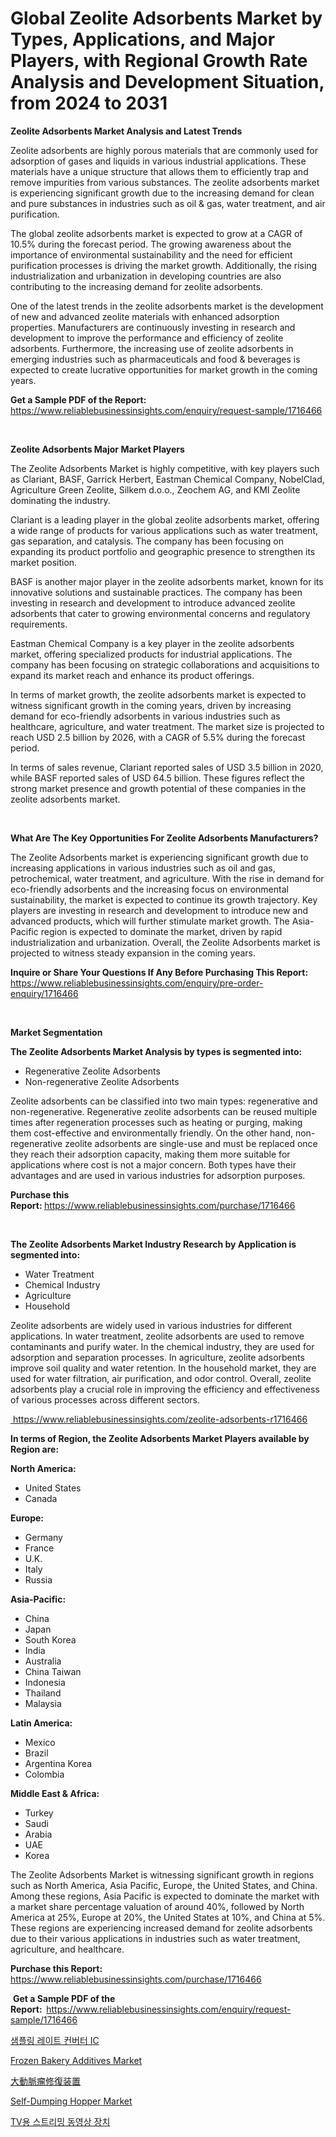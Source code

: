 <p><h1>Global Zeolite Adsorbents Market by Types, Applications, and Major Players, with Regional Growth Rate Analysis and Development Situation, from 2024 to 2031</h1></p><p><strong>Zeolite Adsorbents Market Analysis and Latest Trends</strong></p>
<p><p>Zeolite adsorbents are highly porous materials that are commonly used for adsorption of gases and liquids in various industrial applications. These materials have a unique structure that allows them to efficiently trap and remove impurities from various substances. The zeolite adsorbents market is experiencing significant growth due to the increasing demand for clean and pure substances in industries such as oil & gas, water treatment, and air purification.</p><p>The global zeolite adsorbents market is expected to grow at a CAGR of 10.5% during the forecast period. The growing awareness about the importance of environmental sustainability and the need for efficient purification processes is driving the market growth. Additionally, the rising industrialization and urbanization in developing countries are also contributing to the increasing demand for zeolite adsorbents.</p><p>One of the latest trends in the zeolite adsorbents market is the development of new and advanced zeolite materials with enhanced adsorption properties. Manufacturers are continuously investing in research and development to improve the performance and efficiency of zeolite adsorbents. Furthermore, the increasing use of zeolite adsorbents in emerging industries such as pharmaceuticals and food & beverages is expected to create lucrative opportunities for market growth in the coming years.</p></p>
<p><strong>Get a Sample PDF of the Report:&nbsp;</strong> <a href="https://www.reliablebusinessinsights.com/enquiry/request-sample/1716466">https://www.reliablebusinessinsights.com/enquiry/request-sample/1716466</a></p>
<p>&nbsp;</p>
<p><strong>Zeolite Adsorbents Major Market Players</strong></p>
<p><p>The Zeolite Adsorbents Market is highly competitive, with key players such as Clariant, BASF, Garrick Herbert, Eastman Chemical Company, NobelClad, Agriculture Green Zeolite, Silkem d.o.o., Zeochem AG, and KMI Zeolite dominating the industry. </p><p>Clariant is a leading player in the global zeolite adsorbents market, offering a wide range of products for various applications such as water treatment, gas separation, and catalysis. The company has been focusing on expanding its product portfolio and geographic presence to strengthen its market position. </p><p>BASF is another major player in the zeolite adsorbents market, known for its innovative solutions and sustainable practices. The company has been investing in research and development to introduce advanced zeolite adsorbents that cater to growing environmental concerns and regulatory requirements.</p><p>Eastman Chemical Company is a key player in the zeolite adsorbents market, offering specialized products for industrial applications. The company has been focusing on strategic collaborations and acquisitions to expand its market reach and enhance its product offerings.</p><p>In terms of market growth, the zeolite adsorbents market is expected to witness significant growth in the coming years, driven by increasing demand for eco-friendly adsorbents in various industries such as healthcare, agriculture, and water treatment. The market size is projected to reach USD 2.5 billion by 2026, with a CAGR of 5.5% during the forecast period.</p><p>In terms of sales revenue, Clariant reported sales of USD 3.5 billion in 2020, while BASF reported sales of USD 64.5 billion. These figures reflect the strong market presence and growth potential of these companies in the zeolite adsorbents market.</p></p>
<p>&nbsp;</p>
<p><strong>What Are The Key Opportunities For Zeolite Adsorbents Manufacturers?</strong></p>
<p><p>The Zeolite Adsorbents market is experiencing significant growth due to increasing applications in various industries such as oil and gas, petrochemical, water treatment, and agriculture. With the rise in demand for eco-friendly adsorbents and the increasing focus on environmental sustainability, the market is expected to continue its growth trajectory. Key players are investing in research and development to introduce new and advanced products, which will further stimulate market growth. The Asia-Pacific region is expected to dominate the market, driven by rapid industrialization and urbanization. Overall, the Zeolite Adsorbents market is projected to witness steady expansion in the coming years.</p></p>
<p><strong>Inquire or Share Your Questions If Any Before Purchasing This Report:</strong> <a href="https://www.reliablebusinessinsights.com/enquiry/pre-order-enquiry/1716466">https://www.reliablebusinessinsights.com/enquiry/pre-order-enquiry/1716466</a></p>
<p>&nbsp;</p>
<p><strong>Market Segmentation</strong></p>
<p><strong>The Zeolite Adsorbents Market Analysis by types is segmented into:</strong></p>
<p><ul><li>Regenerative Zeolite Adsorbents</li><li>Non-regenerative Zeolite Adsorbents</li></ul></p>
<p><p>Zeolite adsorbents can be classified into two main types: regenerative and non-regenerative. Regenerative zeolite adsorbents can be reused multiple times after regeneration processes such as heating or purging, making them cost-effective and environmentally friendly. On the other hand, non-regenerative zeolite adsorbents are single-use and must be replaced once they reach their adsorption capacity, making them more suitable for applications where cost is not a major concern. Both types have their advantages and are used in various industries for adsorption purposes.</p></p>
<p><strong>Purchase this Report:&nbsp;</strong><a href="https://www.reliablebusinessinsights.com/purchase/1716466">https://www.reliablebusinessinsights.com/purchase/1716466</a></p>
<p>&nbsp;</p>
<p><strong>The Zeolite Adsorbents Market Industry Research by Application is segmented into:</strong></p>
<p><ul><li>Water Treatment</li><li>Chemical Industry</li><li>Agriculture</li><li>Household</li></ul></p>
<p><p>Zeolite adsorbents are widely used in various industries for different applications. In water treatment, zeolite adsorbents are used to remove contaminants and purify water. In the chemical industry, they are used for adsorption and separation processes. In agriculture, zeolite adsorbents improve soil quality and water retention. In the household market, they are used for water filtration, air purification, and odor control. Overall, zeolite adsorbents play a crucial role in improving the efficiency and effectiveness of various processes across different sectors.</p></p>
<p><a href="https://www.reliablebusinessinsights.com/zeolite-adsorbents-r1716466">&nbsp;https://www.reliablebusinessinsights.com/zeolite-adsorbents-r1716466</a></p>
<p><strong>In terms of Region, the Zeolite Adsorbents Market Players available by Region are:</strong></p>
<p>
    <p> <strong> North America: </strong>
        <ul>
            <li>United States</li>
            <li>Canada</li>
        </ul>
        </p> 
    <p> <strong> Europe: </strong>
        <ul>
            <li>Germany</li>
            <li>France</li>
            <li>U.K.</li>
            <li>Italy</li>
            <li>Russia</li>
        </ul>
        </p> 
    <p> <strong> Asia-Pacific: </strong>
        <ul>
            <li>China</li>
            <li>Japan</li>
            <li>South Korea</li>
            <li>India</li>
            <li>Australia</li>
            <li>China Taiwan</li>
            <li>Indonesia</li>
            <li>Thailand</li>
            <li>Malaysia</li>
        </ul>
        </p> 
    <p> <strong> Latin America: </strong>
        <ul>
            <li>Mexico</li>
            <li>Brazil</li>
            <li>Argentina Korea</li>
            <li>Colombia</li>
        </ul>
        </p> 
    <p> <strong> Middle East & Africa: </strong>
        <ul>
            <li>Turkey</li>
            <li>Saudi</li>
            <li>Arabia</li>
            <li>UAE</li>
            <li>Korea</li>
        </ul>
    </p>
    </p>
<p><p>The Zeolite Adsorbents Market is witnessing significant growth in regions such as North America, Asia Pacific, Europe, the United States, and China. Among these regions, Asia Pacific is expected to dominate the market with a market share percentage valuation of around 40%, followed by North America at 25%, Europe at 20%, the United States at 10%, and China at 5%. These regions are experiencing increased demand for zeolite adsorbents due to their various applications in industries such as water treatment, agriculture, and healthcare.</p></p>
<p><strong>Purchase this Report: </strong><a href="https://www.reliablebusinessinsights.com/purchase/1716466">https://www.reliablebusinessinsights.com/purchase/1716466</a></p>
<p>&nbsp;<strong>Get a Sample PDF of the Report:&nbsp;&nbsp;</strong><a href="https://www.reliablebusinessinsights.com/enquiry/request-sample/1716466">https://www.reliablebusinessinsights.com/enquiry/request-sample/1716466</a></p>
<p><strong></strong></p>
<p><p><a href="https://medium.com/@joeyjohns20/%EC%83%98%ED%94%8C-%EB%A0%88%EC%9D%B4%ED%8A%B8-%EC%BB%A8%EB%B2%84%ED%84%B0-ic-%EC%8B%9C%EC%9E%A5-%EC%9C%A0%ED%98%95-%EC%9D%91%EC%9A%A9-%EB%B0%8F-%EC%A7%80%EB%A6%AC%EC%97%90-%EB%8C%80%ED%95%9C-%ED%8F%AC%EA%B4%84%EC%A0%81-%ED%8F%89%EA%B0%80-814bf8ef7069">샘플링 레이트 컨버터 IC</a></p><p><a href="https://issuu.com/reportprime-2/docs/frozen-bakery-additives-market-size-2030.pptx">Frozen Bakery Additives Market</a></p><p><a href="https://github.com/RandallRunte2023/Market-Research-Report-List-1/blob/main/7127948113865.md">大動脈瘤修復装置</a></p><p><a href="https://github.com/GroverBarry/Market-Research-Report-List-5/blob/main/self-dumping-hopper-market.md">Self-Dumping Hopper Market</a></p><p><a href="https://github.com/joyliyu/Market-Research-Report-List-1/blob/main/1548056110954.md">TV용 스트리밍 동영상 장치</a></p></p>